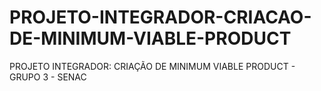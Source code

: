 # PROJETO-INTEGRADOR-CRIACAO-DE-MINIMUM-VIABLE-PRODUCT
PROJETO INTEGRADOR: CRIAÇÃO DE MINIMUM VIABLE PRODUCT - GRUPO 3 - SENAC
